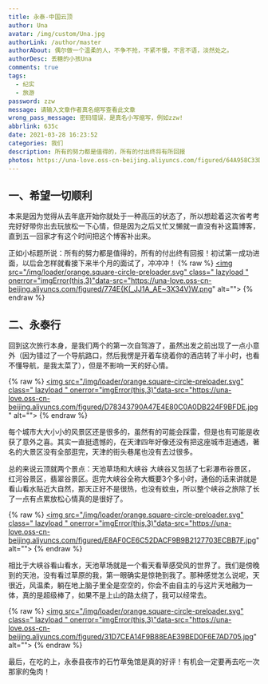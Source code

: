 ```yaml
---
title: 永泰-中国云顶
author: Una
avatar: /img/custom/Una.jpg
authorLink: /author/master
authorAbout: 偶尔做一个温柔的人，不争不抢，不紧不慢，不言不语，淡然处之。
authorDesc: 丢糖的小孩Una
comments: true
tags:
  - 纪实
  - 旅游
password: zzw
message: 请输入文章作者真名缩写查看此文章
wrong_pass_message: 密码错误，是真名小写缩写，例如zzw!
abbrlink: 635c
date: 2021-03-28 16:23:52
categories: 我们
description: 所有的努力都是值得的，所有的付出终将有所回报
photos: https://una-love.oss-cn-beijing.aliyuncs.com/figured/64A958C33DAF75564C276AB459EF09E2.jpg
---
```


## 一、希望一切顺利
本来是因为觉得从去年底开始你就处于一种高压的状态了，所以想趁着这次省考考完好好带你出去玩放松一下心情，但是因为之后又忙又懒就一直没有补这篇博客，直到五一回家才有这个时间把这个博客补出来。

正如小标题所说：所有的努力都是值得的，所有的付出终有回报！初试第一成功进面，以后会怎样就看接下来半个月的面试了，冲冲冲！
{% raw %}
<a href="https://una-love.oss-cn-beijing.aliyuncs.com/figured/774E{K(_JJ1A_AE~3X34V)W.png"  data-fancybox="picwall" class="fancybox"><img src="/img/loader/orange.square-circle-preloader.svg" class=" lazyload " onerror="imgError(this,3)"data-src="https://una-love.oss-cn-beijing.aliyuncs.com/figured/774E{K(_JJ1A_AE~3X34V)W.png" alt=""></a>
{% endraw %}


## 二、永泰行
回到这次旅行本身，是我们两个的第一次自驾游了，虽然出发之前出现了一点小意外（因为错过了一个导航路口，然后我愣是开着车绕着你的酒店转了半小时，也看不懂导航，是我太菜了），但是不影响一天的好心情。

{% raw %}
<a href="https://una-love.oss-cn-beijing.aliyuncs.com/figured/D78343790A47E4E80C0A0DB224F9BFDE.jpg"  data-fancybox="picwall" class="fancybox"><img src="/img/loader/orange.square-circle-preloader.svg" class=" lazyload " onerror="imgError(this,3)"data-src="https://una-love.oss-cn-beijing.aliyuncs.com/figured/D78343790A47E4E80C0A0DB224F9BFDE.jpg" alt=""></a>
{% endraw %}

每个城市大大小小的风景区还是很多的，虽然有的可能会踩雷，但是也有可能是收获了意外之喜。其实一直挺遗憾的，在天津四年好像还没有把这座城市逛通透，著名的大景区没有全部逛完，天津的街头巷尾也没有去过很多。

总的来说云顶就两个景点：天池草场和大峡谷
大峡谷又包括了七彩瀑布谷景区，红河谷景区，翡翠谷景区。逛完大峡谷全称大概要3个多小时，通俗的话来讲就是看山看水贴近大自然，那天正好不是很热，也没有蚊虫，所以整个峡谷之旅除了长了一点有点累放松心情真的是很好了。

{% raw %}
<a href="https://una-love.oss-cn-beijing.aliyuncs.com/figured/E8AF0CE6C52DACF9B9B2127703ECBB7F.jpg"  data-fancybox="picwall" class="fancybox"><img src="/img/loader/orange.square-circle-preloader.svg" class=" lazyload " onerror="imgError(this,3)"data-src="https://una-love.oss-cn-beijing.aliyuncs.com/figured/E8AF0CE6C52DACF9B9B2127703ECBB7F.jpg" alt=""></a>
{% endraw %}

相比于大峡谷看山看水，天池草场就是一个看天看草感受风的世界了。我们是傍晚到的天池，没有看过草原的我，第一眼确实是惊艳到我了。那种感觉怎么说呢，天很近，风温柔，躺在地上脑子里全是空空的，你会不由自主的与这片天地融为一体，真的是超级棒了，如果不是上山的路太绕了，我可以经常去。

{% raw %}
<a href="https://una-love.oss-cn-beijing.aliyuncs.com/figured/31D7CEA14F9B88EAE39BED0F6E7AD705.jpg"  data-fancybox="picwall" class="fancybox"><img src="/img/loader/orange.square-circle-preloader.svg" class=" lazyload " onerror="imgError(this,3)"data-src="https://una-love.oss-cn-beijing.aliyuncs.com/figured/31D7CEA14F9B88EAE39BED0F6E7AD705.jpg" alt=""></a>
{% endraw %}

最后，在吃的上，永泰县夜市的石竹草兔馆是真的好评！有机会一定要再去吃一次那家的兔肉！